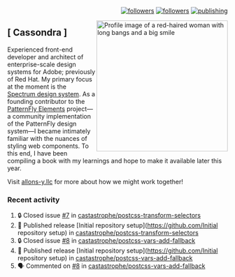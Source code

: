 <p align="right"><a rel="me" href="https://front-end.social/@castastrophe">
    <img alt="followers" title="Follow me on Mastodon" src="https://img.shields.io/mastodon/follow/109297102751309835?domain=https%3A%2F%2Ffront-end.social&label=Follow&logo=mastodon&logoColor=white&style=for-the-badge&labelColor=008080&color=006969"/></a>
  <a href="https://codepen.io/castastrophe/">
    <img alt="followers" title="Follow me on CodePen" src="https://img.shields.io/badge/16-1?color=640464&labelColor=7c007c&style=for-the-badge&logo=codepen&label=Follow"/></a>
<a href="https://castastrophe.medium.com/">
    <img alt="publishing" title="View articles on Medium" src="https://img.shields.io/badge/107-1?color=666&labelColor=444&label=subscribe&logo=medium&logoColor=white&style=for-the-badge"/></a>
    </p>
    
<img align="right" src="https://user-images.githubusercontent.com/1840295/209837133-f6b4d7a5-2117-4634-83b8-a635fb49a96a.png" height="300" alt="Profile image of a red-haired woman with long bangs and a big smile">

## [&nbsp;Cassondra&nbsp;]
    
Experienced front-end developer and architect of enterprise-scale design systems for Adobe; previously of Red Hat. My primary focus at the moment is the [Spectrum design system](https://github.com/adobe/spectrum-css). As a founding contributor to the [PatternFly&nbsp;Elements](https://github.com/patternfly/patternfly-elements) project&mdash;a community implementation of the PatternFly design system&mdash;I became intimately familiar with the nuances of styling web components. To this end, I have been compiling a book with my learnings and hope to make it available later this year.

Visit [allons-y.llc](http://allons-y.llc/) for more about how we might work together!

### Recent activity

<!--START_SECTION:activity-->
1. 🔒 Closed issue [#7](https://github.com/castastrophe/postcss-transform-selectors/issues/7) in [castastrophe/postcss-transform-selectors](https://github.com/castastrophe/postcss-transform-selectors)
2. 🚀 Published release [Initial repository setup](https://github.com/Initial repository setup) in [castastrophe/postcss-transform-selectors](https://github.com/castastrophe/postcss-transform-selectors)
3. 🔒 Closed issue [#8](https://github.com/castastrophe/postcss-vars-add-fallback/issues/8) in [castastrophe/postcss-vars-add-fallback](https://github.com/castastrophe/postcss-vars-add-fallback)
4. 🚀 Published release [Initial repository setup](https://github.com/Initial repository setup) in [castastrophe/postcss-vars-add-fallback](https://github.com/castastrophe/postcss-vars-add-fallback)
5. 🗣 Commented on [#8](https://github.com/castastrophe/postcss-vars-add-fallback/issues/8) in [castastrophe/postcss-vars-add-fallback](https://github.com/castastrophe/postcss-vars-add-fallback)
<!--END_SECTION:activity-->
